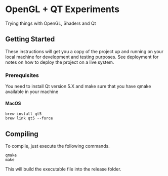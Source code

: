 # OpenGL + QT Experiments

Trying things with OpenGL, Shaders and Qt

## Getting Started

These instructions will get you a copy of the project up and running on your local machine for development and testing purposes. See deployment for notes on how to deploy the project on a live system.

### Prerequisites

You need to install Qt version 5.X and make sure that you have qmake available in your machine

#### MacOS
```
brew install qt5
brew link qt5 --force
```

## Compiling

To compile, just execute the following commands.
```
qmake
make
```
This will build the executable file into the release folder.
